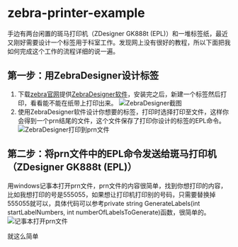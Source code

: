 # zebra-printer-example
手边有两台闲置的斑马打印机（ZDesigner GK888t (EPL)）和一堆标签纸，最近又刚好需要设计一个标签用于科室工作。发现网上没有很好的教程，所以下面把我如何完成这个工作的流程详细的说一遍。

## 第一步：用ZebraDesigner设计标签
1.  下载[zebra官网](https://www.zebra.cn/us/en.html)提供[ZebraDesigner软件](https://www.zebra.cn/us/en/support-downloads/printer-software/zebra-designer-3-downloads.html)，安装完之后，新建一个标签然后打印，看看能不能在纸带上打印出来。
![ZebraDesigner截图](https://github.com/caozi/zebra-printer-example/blob/master/screenshot/zebradesigner1.png)
2.  使用ZebraDesigner软件设计你想要的标签，打印时选择打印至文件，这样你会得到一个prn结尾的文件，这个文件保存了打印你设计的标签的EPL命令。
![ZebraDesigner打印到prn文件](https://github.com/caozi/zebra-printer-example/blob/master/screenshot/zebradesigner2.png)

## 第二步：将prn文件中的EPL命令发送给斑马打印机（ZDesigner GK888t (EPL)）
 用windows记事本打开prn文件，prn文件的内容很简单，找到你想打印的内容，比如我想打印的号是555055，如果想让打印机打印别的号码，只需要替换掉555055就可以，具体代码可以参考private string GenerateLabels(int startLabelNumbers, int numberOfLabelsToGenerate)函数，很简单的。
 ![记事本打开prn文件](https://github.com/caozi/zebra-printer-example/blob/master/screenshot/prn1.png)

就这么简单

